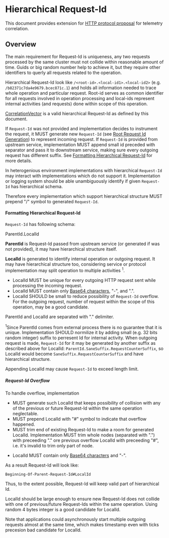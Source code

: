 #  Hierarchical Request-Id
This document provides extension for [HTTP protocol proposal](https://github.com/lmolkova/correlation/edit/master/http_protocol_proposal_v1.md) for telemetry correlation.

## Overview
The main requirement for Request-Id is uniqueness, any two requests processed by the same cluster must not collide within reasonable amount of time.
Guids or big random number help to achieve it, but they require other identifiers to querly all requests related to the operation.

Hierarchical Request-Id look like `/<root-id>.<local-id1>.<local-id2>` (e.g. `/b82371c7da4e9679.bcec871c.1`) and holds all information needed to trace whole operation and particular request.
Root-id serves as common identifier for all requests involved in operation processing and local-ids represent internal activities (and requests) done within scope of this operation.

[CorrelationVector](https://osgwiki.com/wiki/CorrelationVector) is a valid hierarchical Request-Id as defined by this document.

If `Request-Id` was not provided and implementation decides to instrument the request,
it MUST generate new `Request-Id` (see [Root Request Id Generation](https://github.com/lmolkova/correlation/edit/master/http_protocol_proposal_v1.md#root-request-id-generation))
to represent incoming request.
If `Request-Id` is provided from upstream service, implementation MUST append small id preceded with separator 
and pass it to downstream service, making sure every outgoing request has different suffix.
See [Formatting Hierarchical Request-Id](#formatting-hierarchical-request-Id) for more details.

In heterogenious environment implementations with hierarchical `Request-Id` may interact 
with implementations which do not support it. Implementation or logging system should be able unambiguously identify if given `Request-Id` has hierarchical schema.

Therefore every implementation which support hierarchical structure MUST prepend "/" symbol to generated `Request-Id`.

#### Formatting Hierarchical Request-Id
`Request-Id` has following schema:

ParentId.LocalId

**ParentId** is Request-Id passed from upstream service (or generated if was not provided), it may have hierarchical structure itself.

**LocalId** is generated to identify internal operation or outgoing request. It may have hierarchical structure too, considering service or protocol implementation may split operation to multiple activities <sup>1</sup>.
- LocalId MUST be unique for every outgoing HTTP request sent while processing the incoming request. 
- LocalId MUST contain only [Base64 characters](https://en.wikipedia.org/wiki/Base64), "-", and ".".
- LocalId SHOULD be small to reduce possibility of `Request-Id` overflow. For the outgoing request, number of request within the scope of this operation, may be a good candidate.

ParentId and LocalId are separated with "." delimiter.

<sup>1</sup>Since ParentId comes from external process there is no guarantee that it is unique. Implementation SHOULD normilize it by adding small (e.g. 32 bits random integer) suffix to perresent Id for internal activity.
When outgoing request is made, `Request-Id` for it may be generated by another suffix as described above for LocalId: `ParentId.SaneSuffix.RequestCounterSuffix`, so LocalId would become `SaneSuffix.RequestCounterSuffix` and have hierarchical structure.

Appending LocalId may cause `Request-Id` to exceed length limit.

##### Request-Id Overflow
To handle overflow, implementation 
* MUST generate such LocalId that keeps possibility of collision with any of the previous or future Request-Id within the same operation neglectable.
* MUST prepend LocalId with "#" symbol to indicate that overflow happened.
* MUST trim end of existing Request-Id to make a room for generated LocalId. Implementation MUST trim whole nodes (separated with ".") with preceeding "." ore previous overflow LocalId with preceeding "#", i.e. it's invalid to trim only part of node. 
- LocalId MUST contain only [Base64 characters](https://en.wikipedia.org/wiki/Base64) and "-".

As a result Request-Id will look like: 

  `Beginning-Of-Parent-Request-Id#LocalId`

Thus, to the extent possible, Request-Id will keep valid part of hierarchical Id.

LocalId should be large enough to ensure new Request-Id does not collide with one of previous/future Request-Ids within the same operation. Using random 4 bytes integer is a good candidate for LocalId.

Note that applications could asynchronously start multiple outgoing requests almost at the same time, which makes timestamp even with ticks precesion bad candidate for LocalId.
